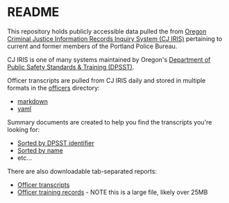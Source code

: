# README

This repository holds publicly accessible data pulled the from [Oregon Criminal Justice Information Records Inquiry System (CJ IRIS)](https://www.bpl-orsnapshot.net/PublicInquiry_CJ/EmployeeSearch.aspx) pertaining to current and former members of the Portland Police Bureau.

CJ IRIS is one of many systems maintained by Oregon's [Department of Public Safety Standards & Training (DPSST)](https://www.oregon.gov/dpsst/pages/default.aspx).

Officer transcripts are pulled from CJ IRIS daily and stored in multiple formats in the [officers](./officers) directory:

* [markdown](./officers/markdown)
* [yaml](./officers/yaml)

Summary documents are created to help you find the transcripts you're looking for:

* [Sorted by DPSST identifier](./officers/summary/officer-transcripts-by-dpsst-identifier.md)
* [Sorted by name](./officers/summary/officer-transcripts-by-name.md)
* etc...

There are also downloadable tab-separated reports:

* [Officer transcripts](./officers/summary/officer-transcripts.tsv)
* [Officer training records](./officers/summary/officer-training-records.tsv) - NOTE this is a large file, likely over 25MB
